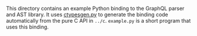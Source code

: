 This directory contains an example Python binding to the GraphQL
parser and AST library. It uses
[ctypesgen.py](https://github.com/davidjamesca/ctypesgen) to generate
the binding code automatically from the pure C API in
`../c`. `example.py` is a short program that uses this binding.
